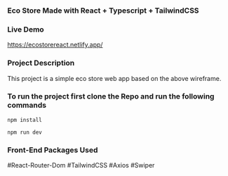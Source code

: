 ### Eco Store Made with React + Typescript + TailwindCSS

### Live Demo
https://ecostorereact.netlify.app/

### Project Description
This project is a simple eco store web app based on the above wireframe.

### To run the project first clone the Repo and run the following commands
```
npm install
```

```
npm run dev
```

### Front-End Packages Used
#React-Router-Dom
#TailwindCSS
#Axios
#Swiper
